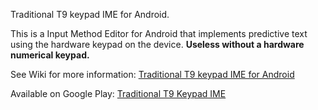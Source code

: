 Traditional T9 keypad IME for Android.

This is a Input Method Editor for Android that implements predictive text using the hardware keypad on the device. **Useless without a hardware numerical keypad.**

See Wiki for more information: [Traditional T9 keypad IME for Android](https://github.com/Clam-/TraditionalT9/wiki/Traditional-T9-keypad-IME-for-Android)

Available on Google Play: [Traditional T9 Keypad IME](https://play.google.com/store/apps/details?id=org.nyanya.android.traditionalt9)

